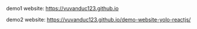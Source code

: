 demo1 website: https://vuvanduc123.github.io

demo2 website: https://vuvanduc123.github.io/demo-website-yolo-reactjs/
